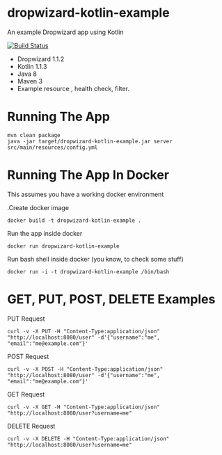 # dropwizard-kotlin-example
An example Dropwizard app using Kotlin

[![Build Status](https://travis-ci.org/jecklgamis/dropwizard-kotlin-example.svg?branch=master)](https://travis-ci.org/jecklgamis/dropwizard-kotlin-example)

* Dropwizard 1.1.2
* Kotlin 1.1.3
* Java 8
* Maven 3
* Example resource , health check, filter.

# Running The App
```
mvn clean package
java -jar target/dropwizard-kotlin-example.jar server src/main/resources/config.yml
```

# Running The App In Docker
This assumes you have a working docker environment

.Create docker image
```
docker build -t dropwizard-kotlin-example .
```

Run the app inside docker
```
docker run dropwizard-kotlin-example
```

Run bash shell inside docker (you know, to check some stuff)
```
docker run -i -t dropwizard-kotlin-example /bin/bash
```

# GET, PUT, POST, DELETE Examples
PUT Request
```
curl -v -X PUT -H "Content-Type:application/json" "http://localhost:8080/user" -d'{"username":"me", "email":"me@example.com"}'
```

POST Request
```
curl -v -X POST -H "Content-Type:application/json" "http://localhost:8080/user" -d'{"username":"me", "email":"me@example.com"}'
```

GET Request
```
curl -v -X GET -H "Content-Type:application/json" "http://localhost:8080/user?username=me"
```

DELETE Request
```
curl -v -X DELETE -H "Content-Type:application/json" "http://localhost:8080/user?username=me"
```


